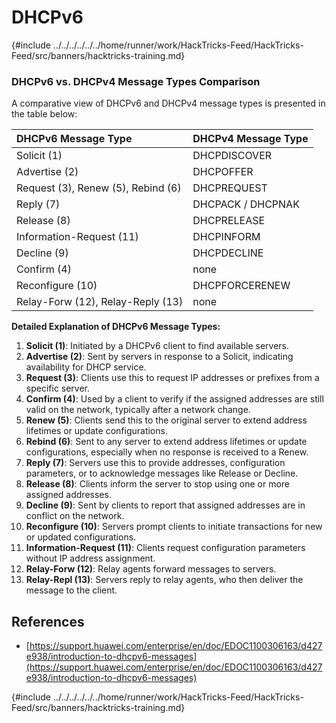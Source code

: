 # DHCPv6

{#include ../../../../../../home/runner/work/HackTricks-Feed/HackTricks-Feed/src/banners/hacktricks-training.md}

### DHCPv6 vs. DHCPv4 Message Types Comparison

A comparative view of DHCPv6 and DHCPv4 message types is presented in the table below:

| DHCPv6 Message Type                | DHCPv4 Message Type |
| :--------------------------------- | :------------------ |
| Solicit (1)                        | DHCPDISCOVER        |
| Advertise (2)                      | DHCPOFFER           |
| Request (3), Renew (5), Rebind (6) | DHCPREQUEST         |
| Reply (7)                          | DHCPACK / DHCPNAK   |
| Release (8)                        | DHCPRELEASE         |
| Information-Request (11)           | DHCPINFORM          |
| Decline (9)                        | DHCPDECLINE         |
| Confirm (4)                        | none                |
| Reconfigure (10)                   | DHCPFORCERENEW      |
| Relay-Forw (12), Relay-Reply (13)  | none                |

**Detailed Explanation of DHCPv6 Message Types:**

1. **Solicit (1)**: Initiated by a DHCPv6 client to find available servers.
2. **Advertise (2)**: Sent by servers in response to a Solicit, indicating availability for DHCP service.
3. **Request (3)**: Clients use this to request IP addresses or prefixes from a specific server.
4. **Confirm (4)**: Used by a client to verify if the assigned addresses are still valid on the network, typically after a network change.
5. **Renew (5)**: Clients send this to the original server to extend address lifetimes or update configurations.
6. **Rebind (6)**: Sent to any server to extend address lifetimes or update configurations, especially when no response is received to a Renew.
7. **Reply (7)**: Servers use this to provide addresses, configuration parameters, or to acknowledge messages like Release or Decline.
8. **Release (8)**: Clients inform the server to stop using one or more assigned addresses.
9. **Decline (9)**: Sent by clients to report that assigned addresses are in conflict on the network.
10. **Reconfigure (10)**: Servers prompt clients to initiate transactions for new or updated configurations.
11. **Information-Request (11)**: Clients request configuration parameters without IP address assignment.
12. **Relay-Forw (12)**: Relay agents forward messages to servers.
13. **Relay-Repl (13)**: Servers reply to relay agents, who then deliver the message to the client.

## References

- [https://support.huawei.com/enterprise/en/doc/EDOC1100306163/d427e938/introduction-to-dhcpv6-messages](https://support.huawei.com/enterprise/en/doc/EDOC1100306163/d427e938/introduction-to-dhcpv6-messages)

{#include ../../../../../../home/runner/work/HackTricks-Feed/HackTricks-Feed/src/banners/hacktricks-training.md}


